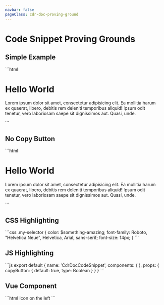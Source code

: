 ```yaml
---
navbar: false
pageClass: cdr-doc-proving-ground
---
```


# Code Snippet Proving Grounds

## Simple Example
<cdr-doc-code-snippet>
  ```html
    <h1>Hello World</h1>
    <p>Lorem ipsum dolor sit amet, consectetur adipisicing elit. Ea mollitia harum ex quaerat, libero, debitis rem deleniti temporibus aliquid! Ipsum odit tenetur, vero laboriosam saepe sit dignissimos aut. Quasi, unde.</p>
  ```
</cdr-doc-code-snippet>

## No Copy Button
<cdr-doc-code-snippet :copy-button="false">
  ```html
    <h1>Hello World</h1>
    <p>Lorem ipsum dolor sit amet, consectetur adipisicing elit. Ea mollitia harum ex quaerat, libero, debitis rem deleniti temporibus aliquid! Ipsum odit tenetur, vero laboriosam saepe sit dignissimos aut. Quasi, unde.</p>
  ```
</cdr-doc-code-snippet>

## CSS Highlighting
<cdr-doc-code-snippet>
  ```css
    .my-selector {
      color: $something-amazing;
      font-family: Roboto, "Helvetica Neue", Helvetica, Arial, sans-serif;
      font-size: 14px;
    }
  ```
</cdr-doc-code-snippet>

## JS Highlighting
<cdr-doc-code-snippet>
  ```js
    export default {
      name: 'CdrDocCodeSnippet',
      components: {
      },
      props: {
        copyButton: {
          default: true,
          type: Boolean
        }
      }
    }
  ```
</cdr-doc-code-snippet>

## Vue Component
<cdr-doc-code-snippet>
  ```html
    <cdr-link>
      <cdr-icon
        use="#mail"
        modifier="inherit-color"
        class="cdr-inline-left--sm"/>
      Icon on the left
    </cdr-link>
  ```
</cdr-doc-code-snippet>
